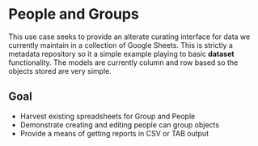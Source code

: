 
# People and Groups

This use case seeks to provide an alterate curating interface
for data we currently maintain in a collection of Google Sheets.
This is strictly a metadata repository so it a simple example
playing to basic **dataset** functionality. The models are
currently column and row based so the objects stored are
very simple.

## Goal 

+ Harvest existing spreadsheets for Group and People
+ Demonstrate creating and editing people can group objects
+ Provide a means of getting reports in CSV or TAB output


